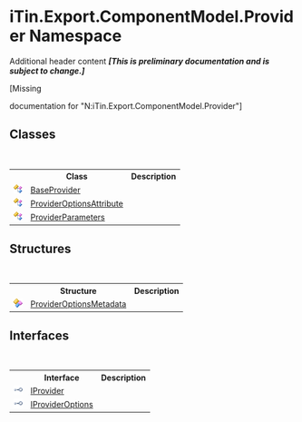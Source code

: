 # iTin.Export.ComponentModel.Provider Namespace
Additional header content _**\[This is preliminary documentation and is subject to change.\]**_

\[Missing <summary> documentation for "N:iTin.Export.ComponentModel.Provider"\]


## Classes
&nbsp;<table><tr><th></th><th>Class</th><th>Description</th></tr><tr><td>![Public class](media/pubclass.gif "Public class")</td><td><a href="f3556fb2-c7e1-5904-974e-18f789583e49">BaseProvider</a></td><td /></tr><tr><td>![Public class](media/pubclass.gif "Public class")</td><td><a href="120d0948-de39-fcf0-2738-37b8265fb823">ProviderOptionsAttribute</a></td><td /></tr><tr><td>![Public class](media/pubclass.gif "Public class")</td><td><a href="1e582920-3480-1476-7450-1ec39495fc62">ProviderParameters</a></td><td /></tr></table>

## Structures
&nbsp;<table><tr><th></th><th>Structure</th><th>Description</th></tr><tr><td>![Public structure](media/pubstructure.gif "Public structure")</td><td><a href="153c6c4f-d6fc-429b-f73e-0f2d08841cf1">ProviderOptionsMetadata</a></td><td /></tr></table>

## Interfaces
&nbsp;<table><tr><th></th><th>Interface</th><th>Description</th></tr><tr><td>![Public interface](media/pubinterface.gif "Public interface")</td><td><a href="04a444f9-1d39-11f4-78b0-bb6b5450764a">IProvider</a></td><td /></tr><tr><td>![Public interface](media/pubinterface.gif "Public interface")</td><td><a href="485e364c-0276-6db4-0e1e-a3edd0ca77a6">IProviderOptions</a></td><td /></tr></table>&nbsp;

